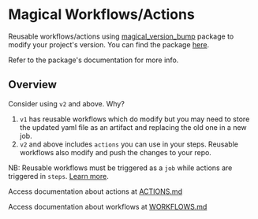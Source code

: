 # Magical Workflows/Actions
Reusable workflows/actions using [magical_version_bump][mvb_github_link] package to modify your project's version. You can find the package [here][mvb_pub_link].

Refer to the package's documentation for more info.

## Overview
Consider using `v2` and above. Why?
1. `v1` has reusable workflows which do modify but you may need to store the updated yaml file as an artifact and replacing the old one in a new job.
2. `v2` and above includes `actions` you can use in your steps. Reusable workflows also modify and push the changes to your repo.

NB: Reusable workflows must be triggered as a `job` while actions are triggered in `steps`. [Learn more][learn_more_link].

Access documentation about actions at [ACTIONS.md](/ACTIONS.md)

Access documentation about workflows at [WORKFLOWS.md](/WORKFLOWS.md)

[mvb_github_link]: https://github.com/kekavc24/magical_version_bump
[mvb_pub_link]: https://pub.dev/packages/magical_version_bump
[learn_more_link]: https://dev.to/github/whats-the-difference-between-a-github-action-and-a-workflow-2gba
